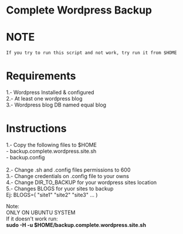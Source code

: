 # Complete Wordpress Backup

# NOTE

    If you try to run this script and not work, try run it from $HOME

# Requirements

1.- Wordpress Installed & configured <br>
2.- At least one wordpress blog <br>
3.- Wordpress blog DB named equal blog

# Instructions

1.- Copy the following files to $HOME <br>
    - backup.complete.wordpress.site.sh <br>
    - backup.config <br>
    <br>
2.- Change .sh and .config files permissions to 600 <br>
3.- Change credentials on .config file to your owns <br>
4.- Change DIR_TO_BACKUP for your wordpress sites location <br>
5.- Changes BLOGS for yuor sites to backup <br>
    Ej: BLOGS=( "site1" "site2" "site3" ... )

Note: <br>
ONLY ON UBUNTU SYSTEM <br>
If it doesn't work run: <br>
<b>sudo -H -u <user> $HOME/backup.complete.wordpress.site.sh</b>